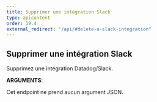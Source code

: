 ```yaml
---
title: Supprimer une intégration Slack
type: apicontent
order: 19.4
external_redirect: "/api/#delete-a-slack-integration"
---
```


## Supprimer une intégration Slack

Supprimez une intégration Datadog/Slack.

**ARGUMENTS**:

Cet endpoint ne prend aucun argument JSON.
